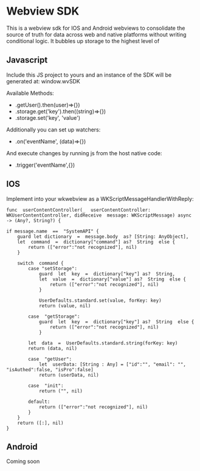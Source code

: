 # Webview SDK

This is a webview sdk for IOS and Android webviews to consolidate the source of truth for data across web and native platforms without writing conditional logic. It bubbles up storage to the highest level of


## Javascript

Include this JS project to yours and an instance of the SDK will be generated at: window.wvSDK

Available Methods:

 - .getUser().then(user)=>{})
 - .storage.get('key').then((string)=>{})
 - .storage.set('key', 'value')

Additionally you can set up watchers:
 - .on('eventName', (data)=>{})

And execute changes by running js from the host native code:
 - .trigger('eventName',{})

## IOS

Implement into your wkwebview as a WKScriptMessageHandlerWithReply:

  

    func  userContentController(_  userContentController: WKUserContentController, didReceive  message: WKScriptMessage) async  -> (Any?, String?) {
    
    if message.name  ==  "SystemAPI" {
	    guard let dictionary  =  message.body  as? [String: AnyObject],
	    let  command  =  dictionary["command"] as?  String  else {
		    return (["error":"not recognized"], nil)
	    }
    
	    switch  command {
		    case "setStorage":
			    guard  let  key  =  dictionary["key"] as?  String,
			    let  value  =  dictionary["value"] as?  String  else {
				    return (["error":"not recognized"], nil)
			    }
	    
			    UserDefaults.standard.set(value, forKey: key)
			    return (value, nil)
	    
		    case  "getStorage":
			    guard  let  key  =  dictionary["key"] as?  String  else {
				    return (["error":"not recognized"], nil)
			    }
	    
		    let  data  =  UserDefaults.standard.string(forKey: key)
		    return (data, nil)
	    
		    case  "getUser":
			    let  userData: [String : Any] = ["id":"", "email": "", "isAuthed":false, "isPro":false]
			    return (userData, nil)
	    
		    case  "init":
			    return ("", nil)
	    
		    default:    
			    return (["error":"not recognized"], nil)
		    }
	    }
	    return ([:], nil)
    }

 


## Android

Coming soon

